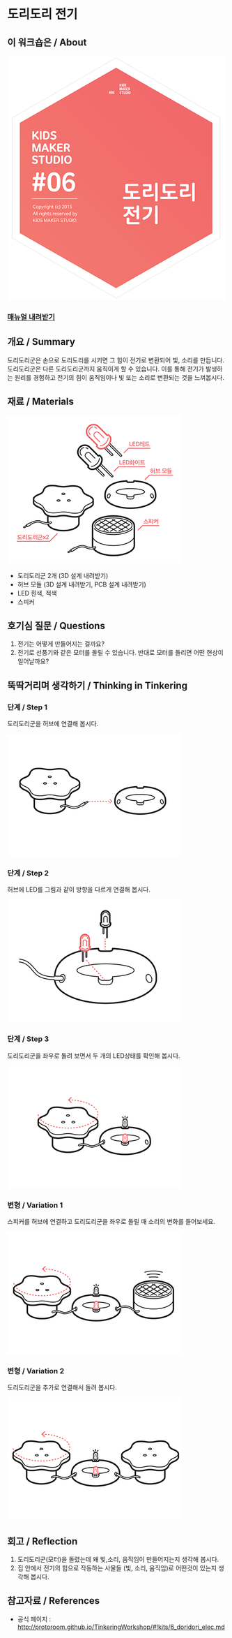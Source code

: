 # 도리도리 전기

## 이 워크숍은 / About
![Sketch Image](images/doridori_elec_top.png)

### [매뉴얼 내려받기](pdf/6_doridori_elec.pdf) 


## 개요 / Summary
도리도리군은 손으로 도리도리를 시키면 그 힘이 전기로 변환되어 빛, 소리를 만듭니다. 도리도리군은 다른 도리도리군까지 움직이게 할 수 있습니다. 
이를 통해 전기가 발생하는 원리를 경험하고 전기의 힘이 움직임이나 빛 또는 소리로 변환되는 것을 느껴봅시다.


## 재료 / Materials
![Sketch Image](images/doridori_elec_m.png)

 * 도리도리군 2개 (3D 설계 내려받기)
 * 허브 모듈 (3D 설계 내려받기, PCB 설계 내려받기)
 * LED 흰색, 적색
 * 스피커


## 호기심 질문 / Questions
 1. 전기는 어떻게 만들어지는 걸까요?
 1. 전기로 선풍기와 같은 모터를 돌릴 수 있습니다. 반대로 모터를 돌리면 어떤 현상이 일어날까요?


## 뚝딱거리며 생각하기 / Thinking in Tinkering

### 단계 / Step 1
도리도리군을 허브에 연결해 봅시다.

![Sketch Image](images/doridori_elec_s1.png)

### 단계 / Step 2
허브에 LED를 그림과 같이 방향을 다르게 연결해 봅시다.

![Sketch Image](images/doridori_elec_s2.png)

### 단계 / Step 3
도리도리군을 좌우로 돌려 보면서 두 개의 LED상태를 확인해 봅시다.

![Sketch Image](images/doridori_elec_s3.png)


### 변형 / Variation 1
스피커를 허브에 연결하고 도리도리군을 좌우로 돌릴 때 소리의 변화를 들어보세요.

![Sketch Image](images/doridori_elec_v1.png)

### 변형 / Variation 2
도리도리군을 추가로 연결해서 돌려 봅시다.

![Sketch Image](images/doridori_elec_v2.png)

## 회고 / Reflection
 1. 도리도리군(모터)을 돌렸는데 왜 빛,소리, 움직임이 만들어지는지 생각해 봅시다.
 1. 집 안에서 전기의 힘으로 작동하는 사물들 (빛, 소리, 움직임)로 어떤것이 있는지 생각해 봅시다.


## 참고자료 / References
 * 공식 페이지 : http://protoroom.github.io/TinkeringWorkshop/#!kits/6_doridori_elec.md

